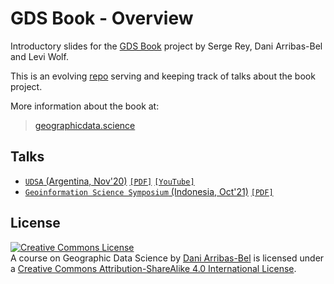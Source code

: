 # GDS Book - Overview

Introductory slides for the [GDS Book](https://geographicdata.science) project
by Serge Rey, Dani Arribas-Bel and Levi Wolf.

This is an evolving [repo](https://darribas.org/gdsbook_overview) serving and keeping track of talks about the book project.

More information about the book at:

> [geographicdata.science](https://geographicdata.science)

## Talks

- [`UDSA` (Argentina, Nov'20)](202011_uds/index.html) [`[PDF]`](202011_ids/index.pdf) [`[YouTube]`](https://www.youtube.com/watch?v=K5wWn5ZOOZ0)
- [`Geoinformation Science Symposium` (Indonesia, Oct'21)](202110_gss/index.html) [`[PDF]`](202110_gss/index.pdf)

## License

<a rel="license" href="http://creativecommons.org/licenses/by-sa/4.0/"><img alt="Creative Commons License" style="border-width:0" src="https://i.creativecommons.org/l/by-sa/4.0/88x31.png" /></a><br /><span xmlns:dct="http://purl.org/dc/terms/" property="dct:title">A course on Geographic Data Science</span> by <a xmlns:cc="http://creativecommons.org/ns#" href="http://darribas.org" property="cc:attributionName" rel="cc:attributionURL">Dani Arribas-Bel</a> is licensed under a <a rel="license" href="http://creativecommons.org/licenses/by-sa/4.0/">Creative Commons Attribution-ShareAlike 4.0 International License</a>.
